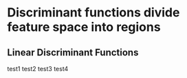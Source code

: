 # Discriminant functions divide feature space into regions

## Linear Discriminant Functions

test1
test2
test3
test4
